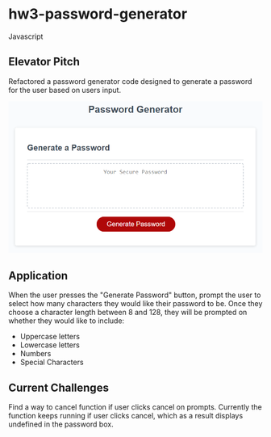 # hw3-password-generator
Javascript

## Elevator Pitch

Refactored a password generator code designed to generate a password for the user based on users input. 

![Image](password-generator-img.png)

## Application

When the user presses the "Generate Password" button, prompt the user to select how many characters they would like their password to be. Once they choose a character length between 8 and 128, they will be prompted on whether they would like to include:
* Uppercase letters
* Lowercase letters
* Numbers
* Special Characters

## Current Challenges

Find a way to cancel function if user clicks cancel on prompts. Currently the function keeps running if user clicks cancel, which as a result displays undefined in the password box. 
